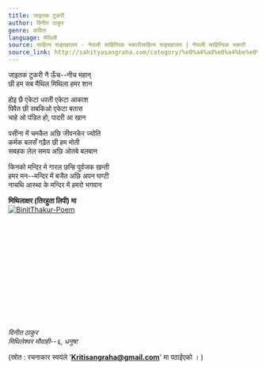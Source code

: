 ```yaml
---
title: जाइतक टुकरी
author: विनीत ठाकुर
genre: कविता
language: मैथिली
source: साहित्य सङ्ग्रहालय - नेपाली साहित्यिक भकारीसाहित्य सङ्ग्रहालय | नेपाली साहित्यिक भकारी
source_link: http://sahityasangraha.com/category/%e0%a4%ad%e0%a4%be%e0%a4%b7%e0%a4%be-%e0%a4%ad%e0%a4%be%e0%a4%b7%e0%a5%80-%e0%a4%b8%e0%a4%be%e0%a4%b9%e0%a4%bf%e0%a4%a4%e0%a5%8d%e0%a4%af/%e0%a4%ae%e0%a5%88%e0%a4%a5%e0%a4%bf%e0%a4%b2%e0%a5%80-%e0%a4%b0%e0%a4%9a%e0%a4%a8%e0%a4%be/
---
```


जाइतक टुकरी नै ऊँच--नीच महान्  
छी हम सब मैथिल मिथिला हमर शान

होइ छै एकेटा धरती एकेटा आकाश  
पिवैत छी सबकिओ एकेटा बतास  
चाहे ओ पंडित हो, पादरी आ खान

पसीना में चमकैत अछि जीवनकेर ज्योति  
कर्मक बलसँ गढ़ैत छी हम मोती  
सबहक लेल समय अछि ओतबे बलबान

किनको मन्दिर मे गारल छन्हि पुर्वजक खन्ती  
हमर मन--मन्दिर में बजैत अछि अपन घण्टी  
नाचथि आस्था के मन्दिर में हमरो भगवान

**मिथिलाक्षर (तिरहुता लिपी) मा**  
[![BinitThakur-Poem](https://sangrahalaya.files.wordpress.com/2015/10/binitthakur-poem.jpg?resize=257%2C350)](https://sangrahalaya.files.wordpress.com/2015/10/binitthakur-poem.jpg?resize=257%2C350)

 

 

 

 

 

 

 

*विनीत ठाकुर  
मिथिलेश्वर मौवाही--६, धनुषा*

(स्रोत : रचनाकार स्वयंले '**Kritisangraha@gmail.com**' मा पठाईएको । )
